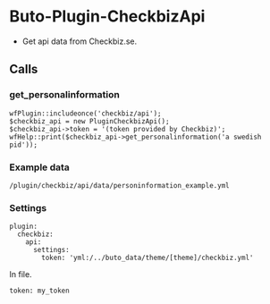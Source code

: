 # Buto-Plugin-CheckbizApi
- Get api data from Checkbiz.se.

## Calls

### get_personalinformation
```
wfPlugin::includeonce('checkbiz/api');
$checkbiz_api = new PluginCheckbizApi();
$checkbiz_api->token = '(token provided by Checkbiz)';
wfHelp::print($checkbiz_api->get_personalinformation('a swedish pid'));
```

### Example data
```
/plugin/checkbiz/api/data/personinformation_example.yml
```

### Settings
```
plugin:
  checkbiz:
    api:
      settings:
        token: 'yml:/../buto_data/theme/[theme]/checkbiz.yml'
```
In file.
```
token: my_token
```
